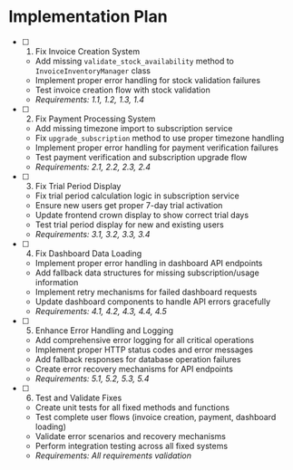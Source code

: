 # Implementation Plan

- [ ] 1. Fix Invoice Creation System
  - Add missing `validate_stock_availability` method to `InvoiceInventoryManager` class
  - Implement proper error handling for stock validation failures
  - Test invoice creation flow with stock validation
  - _Requirements: 1.1, 1.2, 1.3, 1.4_

- [ ] 2. Fix Payment Processing System
  - Add missing timezone import to subscription service
  - Fix `upgrade_subscription` method to use proper timezone handling
  - Implement proper error handling for payment verification failures
  - Test payment verification and subscription upgrade flow
  - _Requirements: 2.1, 2.2, 2.3, 2.4_

- [ ] 3. Fix Trial Period Display
  - Fix trial period calculation logic in subscription service
  - Ensure new users get proper 7-day trial activation
  - Update frontend crown display to show correct trial days
  - Test trial period display for new and existing users
  - _Requirements: 3.1, 3.2, 3.3, 3.4_

- [ ] 4. Fix Dashboard Data Loading
  - Implement proper error handling in dashboard API endpoints
  - Add fallback data structures for missing subscription/usage information
  - Implement retry mechanisms for failed dashboard requests
  - Update dashboard components to handle API errors gracefully
  - _Requirements: 4.1, 4.2, 4.3, 4.4, 4.5_

- [ ] 5. Enhance Error Handling and Logging
  - Add comprehensive error logging for all critical operations
  - Implement proper HTTP status codes and error messages
  - Add fallback responses for database operation failures
  - Create error recovery mechanisms for API endpoints
  - _Requirements: 5.1, 5.2, 5.3, 5.4_

- [ ] 6. Test and Validate Fixes
  - Create unit tests for all fixed methods and functions
  - Test complete user flows (invoice creation, payment, dashboard loading)
  - Validate error scenarios and recovery mechanisms
  - Perform integration testing across all fixed systems
  - _Requirements: All requirements validation_